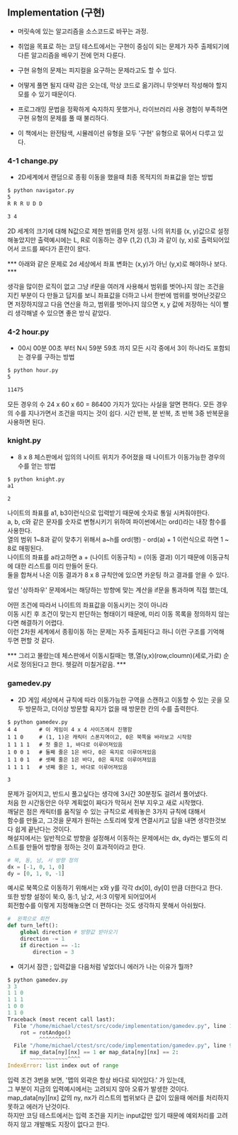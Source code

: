 ## Implementation (구현)

- 머릿속에 있는 알고리즘을 소스코드로 바꾸는 과정.

- 취업을 목표로 하는 코딩 테스트에서는 구현이 중심이 되는 문제가 자주 출제되기에 다른 알고리즘을 배우기 전에 먼저 다룬다.

- 구현 유형의 문제는 피지컬을 요구하는 문제라고도 할 수 있다.

- 어떻게 풀면 될지 대략 감은 오는데, 막상 코드로 옮기려니 무엇부터 작성해야 할지 모를 수 있기 때문이다.

- 프로그래밍 문법을 정확하게 숙지하지 못했거나, 라이브러리 사용 경험이 부족하면 구현 유형의 문제를 풀 때 불리하다.

- 이 책에서는 완전탐색, 시뮬레이션 유형을 모두 '구현' 유형으로 묶어서 다루고 있다.

### 4-1 change.py

- 2D세계에서 랜덤으로 종횡 이동을 했을때 최종 목적지의 좌표값을 얻는 방법 
```bash
$ python navigator.py
5
R R R U D D

3 4
```

2D 세계의 크기에 대해 N값으로 제한 범위를 먼저 설정.
나의 위치를 (x, y)값으로 설정해놓았지만 출력예시에는
L, R로 이동하는 경우 (1,2) (1,3) 과 같이 (y, x)로 출력되어있어서
코드를 짜다가 혼란이 왔다.

*** 아래와 같은 문제로 2d 세상에서 좌표 변화는 (x,y)가 아닌 (y,x)로 해야하나 보다. ***

생각을 많이한 로직이 없고 그냥 if문을 여러개 사용해서 범위를 벗어나지 않는 조건을 지킨 부분이
다 만들고 답지를 보니 좌표값을 더하고 나서 한번에 범위를 벗어난것같으면 저장하지않고 다음 연산을 하고,
범위를 벗어나지 않으면 x, y 값에 저장하는 식이 빨리 생각해낼 수 있으면 좋은 방식 같았다.

### 4-2 hour.py

- 00시 00분 00초 부터 N시 59분 59초 까지 모든 시각 중에서 3이 하나라도 포함되는 경우를 구하는 방법
```bash
$ python hour.py
5

11475
```

모든 경우의 수 24 x 60 x 60 = 86400 가지가 있다는 사실을 알면 편하다.
모든 경우의 수를 지나가면서 조건을 따지는 것이 쉽다.
시간 반복, 분 반복, 초 반복 3중 반복문을 사용하면 된다.

### knight.py

- 8 x 8 체스판에서 임의의 나이트 위치가 주어졌을 때 나이트가 이동가능한 경우의 수를 얻는 방법

```bash
$ python knight.py
a1

2
```

나이트의 좌표를 a1, b3이런식으로 입력받기 때문에 숫자로 통일 시켜줘야한다.<br>
a, b, c와 같은 문자를 숫자로 변형시키기 위하여 파이썬에서는 ord()라는 내장 함수를 사용한다.<br>
열의 범위 1\~8과 같이 맞추기 위해서 a\~h를 ord(행) - ord(a) + 1 이런식으로 하면 1 ~ 8로 매핑된다.<br>
나이트의 좌표를 a라고하면 a + (나이트 이동규칙) = (이동 결과) 이기 때문에 이동규칙에 대한 리스트를 미리 만들어 둔다.<br>
둘을 합쳐서 나온 이동 결과가 8 x 8 규칙안에 있으면 카운팅 하고 결과를 얻을 수 있다.

앞선 '상하좌우' 문제에서는 해당하는 방향에 맞는 계산을 if문을 통과하며 직접 했는데,

어떤 조건에 따라서 나이트의 좌표값을 이동시키는 것이 아니라<br>
이동 시킨 후 조건이 맞는지 판단하는 형태이기 때문에, 미리 이동 목록을 정의하지 않는다면 해결하기 어렵다.<br>
이런 2차원 세계에서 종횡이동 하는 문제는 자주 출제된다고 하니 이런 구조를 기억해 두면 편할 것 같다.

***  그리고 몰랐는데 체스판에서 이동시킬때는 행,열(y,x)(row,cloumn)(세로,가로) 순서로 정의된다고 한다. 헷갈려 미칠거같음. *** 

### gamedev.py

- 2D 게임 세상에서 규칙에 따라 이동가능한 구역을 스캔하고 이동할 수 있는 곳을 모두 방문하고, 더이상 방문할 육지가 없을 때 방문한 칸의 수를 출력한다.

```
$ python gamedev.py
4 4       # 이 게임이 4 x 4 사이즈에서 진행함
1 1 0     # (1, 1)은 캐릭터 스폰지역이고, 0은 북쪽을 바라보고 시작함
1 1 1 1   # 첫 줄은 1, 바다로 이루어져있음
1 0 0 1   # 둘째 줄은 1은 바다, 0은 육지로 이루어져있음
1 1 0 1   # 셋째 줄은 1은 바다, 0은 육지로 이루어져있음
1 1 1 1   # 넷째 줄은 1, 바다로 이루어져있음

3
```

문제가 길어지고, 반드시 풀고싶다는 생각에 3시간 30분정도 걸려서 풀어냈다.<br>
처음 한 시간동안은 아무 계획없이 짜다가 막혀서 전부 지우고 새로 시작했다.<br>
깨달은 점은 캐릭터를 움직일 수 있는 규칙으로 세워놓은 3가지 규칙에 대해서<br>
함수를 만들고, 그것을 문제가 원하는 스토리에 맞게 연결시키고 답을 내면 생각한것보다 쉽게 끝난다는 것이다.<br>
해설지에서는 일반적으로 방향을 설정해서 이동하는 문제에서는 dx, dy라는 별도의 리스트를 만들어 방향을 정하는 것이 효과적이라고 한다.<br>
```python
# 북, 동, 남, 서 방향 정의
dx = [-1, 0, 1, 0]
dy = [0, 1, 0, -1]
```
예시로 북쪽으로 이동하기 위해서는 x와 y를 각각 dx[0], dy[0] 만큼 더한다고 한다.<br>
또한 방향 설정이 북:0, 동:1, 남:2, 서:3 이렇게 되어있어서<br>
회전함수를 이렇게 지정해놓으면 더 편하다는 것도 생각하지 못해서 아쉬웠다.
```python
#  왼쪽으로 회전
def turn_left():
    global direction # 방향값 받아오기
    direction -= 1
    if direction == -1:
        direction = 3
```

- 여기서 잠깐 ; 입력값을 다음처럼 넣었더니 에러가 나는 이유가 뭘까?
```python
$ python gamedev.py
3 3
1 1 0
1 1 1
1 0 0
1 1 0
Traceback (most recent call last):
  File "/home/michael/ctest/src/code/implementation/gamedev.py", line 134, in <module>
    rot = rotAndgo()
          ^^^^^^^^^^
  File "/home/michael/ctest/src/code/implementation/gamedev.py", line 91, in rotAndgo
    if map_data[ny][nx] == 1 or map_data[ny][nx] == 2:
       ~~~~~~~~~~~~^^^^
IndexError: list index out of range
```
입력 조건 3번을 보면, '맵의 외곽은 항상 바다로 되어있다.' 가 있는데, <br>
그 부분이 지금의 입력예시에서는 고려되지 않아 오류가 발생한 것이다. <br>
map_data[ny][nx] 값의 ny, nx가 리스트의 범위보다 큰 값이 있을때 에러를 처리하지 못하고 에러가 난것이다.<br>
하지만 코딩 테스트에서는 입력 조건을 지키는 input값만 있기 때문에 예외처리를 고려하지 않고 개발해도 지장이 없다고 한다.


